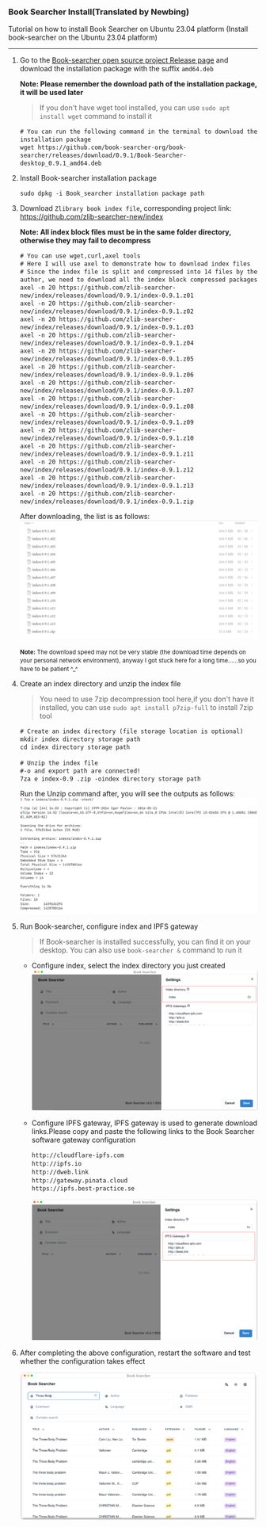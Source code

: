 ### Book Searcher Install(Translated by Newbing)

Tutorial on how to install Book Searcher on Ubuntu 23.04 platform (Install book-searcher on the Ubuntu 23.04 platform)

---

1. Go to the [Book-searcher open source project Release page](https://github.com/book-searcher-org/book-searcher/releases) and download the installation package with the suffix `amd64.deb`

   **Note: Please remember the download path of the installation package, it will be used later**

   > If you don't have wget tool installed, you can use `sudo apt install wget` command to install it

   ```shell
   # You can run the following command in the terminal to download the installation package
   wget https://github.com/book-searcher-org/book-searcher/releases/download/0.9.1/Book-Searcher-desktop_0.9.1_amd64.deb
   ```




2. Install Book-searcher installation package

   ```shell
   sudo dpkg -i Book_searcher installation package path
   ```




3. Download `Zlibrary book index file`, corresponding project link: https://github.com/zlib-searcher-new/index

   **Note: All index block files must be in the same folder directory, otherwise they may fail to decompress**

   ```shell
   # You can use wget,curl,axel tools
   # Here I will use axel to demonstrate how to download index files
   # Since the index file is split and compressed into 14 files by the author, we need to download all the index block compressed packages
   axel -n 20 https://github.com/zlib-searcher-new/index/releases/download/0.9.1/index-0.9.1.z01
   axel -n 20 https://github.com/zlib-searcher-new/index/releases/download/0.9.1/index-0.9.1.z02
   axel -n 20 https://github.com/zlib-searcher-new/index/releases/download/0.9.1/index-0.9.1.z03
   axel -n 20 https://github.com/zlib-searcher-new/index/releases/download/0.9.1/index-0.9.1.z04
   axel -n 20 https://github.com/zlib-searcher-new/index/releases/download/0.9.1/index-0.9.1.z05
   axel -n 20 https://github.com/zlib-searcher-new/index/releases/download/0.9.1/index-0.9.1.z06
   axel -n 20 https://github.com/zlib-searcher-new/index/releases/download/0.9.1/index-0.9.1.z07
   axel -n 20 https://github.com/zlib-searcher-new/index/releases/download/0.9.1/index-0.9.1.z08
   axel -n 20 https://github.com/zlib-searcher-new/index/releases/download/0.9.1/index-0.9.1.z09
   axel -n 20 https://github.com/zlib-searcher-new/index/releases/download/0.9.1/index-0.9.1.z10
   axel -n 20 https://github.com/zlib-searcher-new/index/releases/download/0.9.1/index-0.9.1.z11
   axel -n 20 https://github.com/zlib-searcher-new/index/releases/download/0.9.1/index-0.9.1.z12
   axel -n 20 https://github.com/zlib-searcher-new/index/releases/download/0.9.1/index-0.9.1.z13
   axel -n 20 https://github.com/zlib-searcher-new/index/releases/download/0.9.1/index-0.9.1.zip
   ```
   After downloading, the list is as follows: 
    ![Download file list](images/image-20230528123204382.png)

   <small>**Note:** The download speed may not be very stable (the download time depends on your personal network environment), anyway I got stuck here for a long time......so you have to be patient \^_\^</small>




4. Create an index directory and unzip the index file

   > You need to use 7zip decompression tool here,if you don't have it installed, you can use `sudo apt install p7zip-full` to install 7zip tool

   ```shell
   # Create an index directory (file storage location is optional)
   mkdir index directory storage path
   cd index directory storage path
   
   # Unzip the index file
   #-o and export path are connected!
   7za e index-0.9 .zip -oindex directory storage path
   ```
   Run the Unzip command after, you will see the outputs as follows:
   ![outputs](images/image-20230528123727279.png)

   

5. Run Book-searcher, configure index and IPFS gateway

      > If Book-searcher is installed successfully, you can find it on your desktop.
      > You can also use `book-searcher &` command to run it

      - Configure index, select the index directory you just created
        ![Configure index](images/image-20230528122511359.png)

      - Configure IPFS gateway, IPFS gateway is used to generate download links.Please copy and paste the following links to the Book Searcher software gateway configuration
        ```bash
        http://cloudflare-ipfs.com  
        http://ipfs.io  
        http://dweb.link  
        http://gateway.pinata.cloud  
        https://ipfs.best-practice.se
        ```
        ![IPFS gateway configuration result](images/image-20230528121924597.png)




6. After completing the above configuration, restart the software and test whether the configuration takes effect

    ![Configuration test](images/image-20230528122801730.png)
